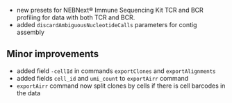 - new presets for NEBNext® Immune Sequencing Kit TCR and BCR profiling for data with both TCR and BCR.
- added `discardAmbiguousNucleotideCalls` parameters for contig assembly

## Minor improvements

- added field `-cellId` in commands `exportClones` and `exportAlignments`
- added fields `cell_id` and `umi_count` to `exportAirr` command
- `exportAirr` command now split clones by cells if there is cell barcodes in the data
